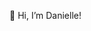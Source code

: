 👋 Hi, I’m Danielle!


<!---
Danielle105/Danielle105 is a ✨ special ✨ repository because its `README.md` (this file) appears on your GitHub profile.
You can click the Preview link to take a look at your changes.
--->
